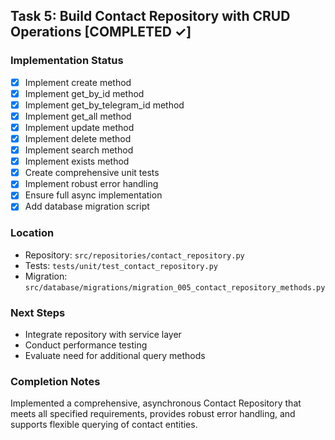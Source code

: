 ## Task 5: Build Contact Repository with CRUD Operations [COMPLETED ✓]

### Implementation Status
- [x] Implement create method
- [x] Implement get_by_id method
- [x] Implement get_by_telegram_id method
- [x] Implement get_all method
- [x] Implement update method
- [x] Implement delete method
- [x] Implement search method
- [x] Implement exists method
- [x] Create comprehensive unit tests
- [x] Implement robust error handling
- [x] Ensure full async implementation
- [x] Add database migration script

### Location
- Repository: `src/repositories/contact_repository.py`
- Tests: `tests/unit/test_contact_repository.py`
- Migration: `src/database/migrations/migration_005_contact_repository_methods.py`

### Next Steps
- Integrate repository with service layer
- Conduct performance testing
- Evaluate need for additional query methods

### Completion Notes
Implemented a comprehensive, asynchronous Contact Repository that meets all specified requirements, provides robust error handling, and supports flexible querying of contact entities.
